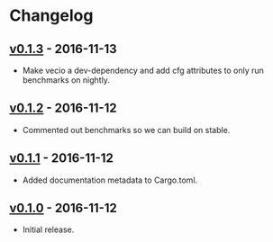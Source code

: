 # Changelog

## [v0.1.3](https://github.com/jeromefroe/circbuf-rs/tree/0.1.3) - 2016-11-13

* Make vecio a dev-dependency and add cfg attributes to only run benchmarks on nightly.

## [v0.1.2](https://github.com/jeromefroe/circbuf-rs/tree/0.1.2) - 2016-11-12

* Commented out benchmarks so we can build on stable.

## [v0.1.1](https://github.com/jeromefroe/circbuf-rs/tree/0.1.1) - 2016-11-12

* Added documentation metadata to Cargo.toml.

## [v0.1.0](https://github.com/jeromefroe/circbuf-rs/tree/0.1.0) - 2016-11-12

* Initial release.